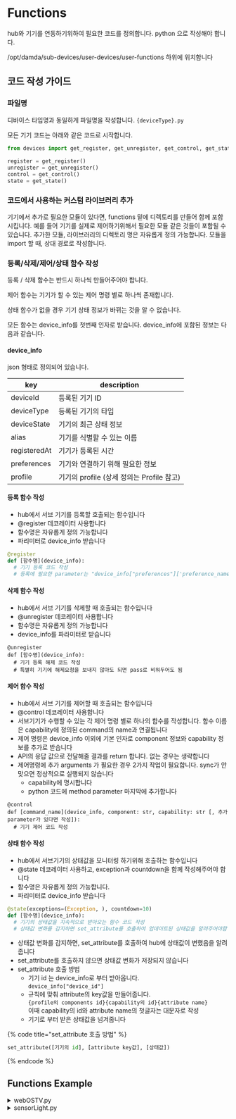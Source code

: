 # Functions

hub와 기기를 연동하기위하여 필요한 코드를 정의합니다. python 으로 작성해야 합니다.

/opt/damda/sub-devices/user-devices/user-functions 하위에 위치합니다

## 코드 작성 가이드 <a href="#id-webostv" id="id-webostv"></a>

### 파일명&#x20;

디바이스 타입명과 동일하게 파일명을 작성합니다. `{deviceType}.py`

모든 기기 코드는 아래와 같은 코드로 시작합니다.

```python
from devices import get_register, get_unregister, get_control, get_state, update_state
 
register = get_register()
unregister = get_unregister()
control = get_control()
state = get_state()
```

### 코드에서 사용하는 커스텀 라이브러리 추가

기기에서 추가로 필요한 모듈이 있다면, functions 밑에 디렉토리를 만들어 함께 포함시킵니다. 예를 들어 기기를 실제로 제어하기위해서 필요한 모듈 같은 것들이 포함될 수 있습니다. 추가한 모듈, 라이브러리의 디렉토리 명은 자유롭게 정의 가능합니다. 모듈을 import 할 때, 상대 경로로 작성합니다.

### 등록/삭제/제어/상태 함수 작성

등록 / 삭제 함수는 반드시 하나씩 만들어주어야 합니다.

제어 함수는 기기가 할 수 있는 제어 명령 별로 하나씩 존재합니다.

상태 함수가 없을 경우 기기 상태 정보가 바뀌는 것을 알 수 없습니다.

모든 함수는 device\_info를 첫번째 인자로 받습니다. device\_info에 포함된 정보는 다음과 같습니다.

#### device\_info

json 형태로 정의되어 있습니다.

| key          | description                     |
| ------------ | ------------------------------- |
| deviceId     | 등록된 기기 ID                       |
| deviceType   | 등록된 기기의 타입                      |
| deviceState  | 기기의 최근 상태 정보                    |
| alias        | 기기를 식별할 수 있는 이름                 |
| registeredAt | 기기가 등록된 시간                      |
| preferences  | 기기와 연결하기 위해 필요한 정보              |
| profile      | 기기의 profile (상세 정의는 Profile 참고) |

#### 등록 함수 작성

* hub에서 서브 기기를 등록할  호출되는 함수입니다&#x20;
* @register 데코레이터 사용합니다&#x20;
* 함수명은 자유롭게 정의 가능합니다
* 파리미터로 device\_info 받습니다

```python
@register
def [함수명](device_info):
  # 기기 등록 코드 작성
  # 등록에 필요한 parameter는 "device_info["preferences"]['preference_name' 에 정의한 값]"으로 받아옴py
```

#### 삭제 함수 작성

* hub에서 서브 기기를 삭제할 때 호출되는 함수입니다
* @unregister 데코레이터 사용합니다
* 함수명은 자유롭게 정의 가능합니다
* device\_info를 파라미터로 받습니다

```
@unregister
def [함수명](device_info):
  # 기기 등록 해제 코드 작성
  # 특별히 기기에 해제요청을 보내지 않아도 되면 pass로 비워두어도 됨
```

#### 제어 함수 작성

* hub에서 서브 기기를 제어할 때 호출되는 함수입니다
* @control 데코레이터 사용합니다
* 서브기기가 수행할 수 있는 각 제어 명령 별로 하나의 함수를 작성합니다. 함수 이름은 capability에 정의된 command의 name과 연결됩니다
* 제어 명령은 device\_info 이외에 기본 인자로 component 정보와 capability 정보를 추가로 받습니다
* API의 응답 값으로 전달해줄 결과를 return 합니다. 없는 경우는 생략합니다
* 제어명령에 추가 arguments 가 필요한 경우 2가지 작업이 필요합니다. sync가 안맞으면 정상적으로 실행되지 않습니다
  * capability에 명시합니다
  * python 코드에 method parameter 마지막에 추가합니다

```
@control
def [command_name](device_info, component: str, capability: str [, 추가 parameter가 있다면 작성]):
  # 기기 제어 코드 작성
```

#### 상태 함수 작성

* hub에서 서브기기의 상태값을 모니터링 하기위해 호출하는 함수입니다
* @state 데코레이터 사용하고, exception과 countdown을 함께 작성해주어야 합니다
* 함수명은 자유롭게 정의 가능합니다.
* 파리미터로 device\_info 받습니다

```python
@state(exceptions=(Exception, ), countdown=10)
def [함수명](device_info):
  # 기기의 상태값을 지속적으로 받아오는 함수 코드 작성
  # 상태값 변화를 감지하면 set_attribute를 호출하여 업데이트된 상태값을 알려주어야함
```

* 상태값 변화를 감지하면, set\_attribute를 호출하여 hub에 상태값이 변했음을 알려줍니다
* set\_attribute를 호출하지 않으면 상태값 변화가 저장되지 않습니다
* set\_attribute 호출 방법
  * 기기 id 는 device\_info로 부터 받아옵니다. \
    `device_info["device_id"]`
  * 규칙에 맞춰 attribute의 key값을 만들어줍니다.\
    &#x20;`{profile의 components id}{capability의 id}{attribute name}` \
    이때 capability의 id와 attribute name의 첫글자는 대문자로 작성
  * 기기로 부터 받은 상태값을 넘겨줍니다

{% code title="set_attribute 호출 방법" %}
```python
set_attribute([기기의 id], [attribute key값], [상태값])
```
{% endcode %}

## Functions Example

<details>

<summary>webOSTV.py</summary>

```python
# webOSTV와 연동되는 코드
# TV와 통신을 위해 PyWebOSTV 모듈을 import해서 사용하고 있습니다
from devices import get_register, get_unregister, get_control, get_state, set_attribute
from .pywebostv import PyWebOSTV


register = get_register()
unregister = get_unregister()
control = get_control()
state = get_state()


@register
def register_tv(device_info):
    ip = device_info["preferences"]["ip"]
    tv_controller = PyWebOSTV(ip).get_tv_controller()
    tv_controller.register_tv()


@unregister
def unregister_tv(device_info):
    pass


@control
def power_on(device_info, component: str, capability: str):
    ip = device_info["preferences"]["ip"]
    tv_controller = PyWebOSTV(ip).get_tv_controller()
    tv_controller.power_on()


@control
def power_off(device_info, component: str, capability: str):
    ip = device_info["preferences"]["ip"]
    tv_controller = PyWebOSTV(ip).get_tv_controller()
    tv_controller.register_tv()
    tv_controller.power_off()


@control
def set_volume(device_info, component: str, capability: str, volume: int):
    ip = device_info["preferences"]["ip"]
    tv_controller = PyWebOSTV(ip).get_tv_controller()
    tv_controller.register_tv()
    tv_controller.set_volume(volume)
    return {
        "volume": volume
    }


@control
def volume_up(device_info, component: str, capability: str):
    ip = device_info["preferences"]["ip"]
    tv_controller = PyWebOSTV(ip).get_tv_controller()
    tv_controller.register_tv()
    tv_controller.volume_up()
    return {}


@control
def volume_down(device_info, component: str, capability: str):
    ip = device_info["preferences"]["ip"]
    tv_controller = PyWebOSTV(ip).get_tv_controller()
    tv_controller.register_tv()
    tv_controller.volume_down()
    return {}


@control
def mute(device_info, component: str, capability: str, mute: bool):
    ip = device_info["preferences"]["ip"]
    tv_controller = PyWebOSTV(ip).get_tv_controller()
    tv_controller.register_tv()
    tv_controller.mute(mute)
    return {}


@control
def channel_up(device_info, component: str, capability: str):
    ip = device_info["preferences"]["ip"]
    tv_controller = PyWebOSTV(ip).get_tv_controller()
    tv_controller.register_tv()
    tv_controller.channel_up()
    return {}


@control
def channel_down(device_info, component: str, capability: str):
    ip = device_info["preferences"]["ip"]
    tv_controller = PyWebOSTV(ip).get_tv_controller()
    tv_controller.register_tv()
    tv_controller.channel_down()
    return {}


@control
def home(device_info, component: str, capability: str):
    ip = device_info["preferences"]["ip"]
    tv_remote_controller = PyWebOSTV(ip).get_tv_remote_controller()
    tv_remote_controller.home()
    return {}


@control
def back(device_info, component: str, capability: str):
    ip = device_info["preferences"]["ip"]
    tv_remote_controller = PyWebOSTV(ip).get_tv_remote_controller()
    tv_remote_controller.back()
    return {}


@control
def ok(device_info, component: str, capability: str):
    ip = device_info["preferences"]["ip"]
    tv_remote_controller = PyWebOSTV(ip).get_tv_remote_controller()
    tv_remote_controller.ok()
    return {}


@control
def left(device_info, component: str, capability: str):
    ip = device_info["preferences"]["ip"]
    tv_remote_controller = PyWebOSTV(ip).get_tv_remote_controller()
    tv_remote_controller.left()
    return {}


@control
def right(device_info, component: str, capability: str):
    ip = device_info["preferences"]["ip"]
    tv_remote_controller = PyWebOSTV(ip).get_tv_remote_controller()
    tv_remote_controller.right()
    return {}


@control
def up(device_info, component: str, capability: str):
    ip = device_info["preferences"]["ip"]
    tv_remote_controller = PyWebOSTV(ip).get_tv_remote_controller()
    tv_remote_controller.up()
    return {}


@control
def down(device_info, component: str, capability: str):
    ip = device_info["preferences"]["ip"]
    tv_remote_controller = PyWebOSTV(ip).get_tv_remote_controller()
    tv_remote_controller.down()
    return {}

@control
def capture(device_info, component: str, capability: str, upload_uri: str):
    ip = device_info["preferences"]["ip"]
    tv_controller = PyWebOSTV(ip).get_tv_controller()
    tv_controller.register_tv()
    tv_controller.capture(upload_uri)
    return {}

@state(exceptions=(Exception, ), countdown=10)
def subscribe_volume(device_info):
    ip = device_info["preferences"]["ip"]
    device_id = device_info["deviceId"]
    try:
        tv_controller = PyWebOSTV(ip).get_tv_controller()
        tv_controller.register_tv()

        def volume_callback(response):
            try:
                try:
                    volume = response["payload"]["volumeStatus"]["volume"]
                    muted = response["payload"]["volumeStatus"]["muteStatus"]
                except KeyError:
                    volume = response["payload"]["volume"]
                    muted = response["payload"]["muted"]
                set_attribute(device_id, "online", True)
                set_attribute(device_id, "mainWebOSTVVolume", volume)
                set_attribute(device_id, "mainWebOSTVMuted", muted)
            except:
                pass

        tv_controller.subscribe_volume(volume_callback)
    except Exception as e:
        set_attribute(device_id, "online", False)
        raise e


@state(exceptions=(Exception, ), countdown=10)
def subscribe_channel(device_info):
    ip = device_info["preferences"]["ip"]
    device_id = device_info["deviceId"]
    try:
        tv_controller = PyWebOSTV(ip).get_tv_controller()
        tv_controller.register_tv()

        def program_info_callback(response):
            try:
                program_name = response["payload"]["programName"]
                channel_name = response["payload"]["channelName"]
                channel_number = response["payload"]["channelNumber"]
                set_attribute(device_id, "online", True)
                set_attribute(device_id, "mainWebOSTVProgramName", program_name)
                set_attribute(device_id, "mainWebOSTVChannelName", channel_name)
                set_attribute(device_id, "mainWebOSTVChannelNumber", channel_number)
            except:
                pass

        tv_controller.subscribe_program_info(program_info_callback)
    except Exception as e:
        set_attribute(device_id, "online", False)
        raise e

```

</details>

<details>

<summary>sensorLight.py</summary>

```python
# 시뮬레이터 Light와 연동되는 코드
# 시뮬레이터와 통신을 위해 SimulatorAdapter 모듈을 import해서 사용하고 있습니다
from devices import get_register, get_unregister, get_control, get_state, set_attribute
from .sensorSimulator.sensorAdapter import SimulatorAdapter

register = get_register()
unregister = get_unregister()
control = get_control()
state = get_state()


@register
def register_light(device_info):
    device_info = SimulatorAdapter(device_info).start_register()
    return device_info


@state(exceptions=(Exception,), countdown=10)
def get_light_state(device_info):
    print(f"init: light sensor state {device_info}")

    def handle_sensor_data(device_id: str, status: dict):
        print(f"received: light sensor state :: {status}")
        turn_on = status["turnOn"]
        brightness = status["brightness"]
        set_attribute(device_id, 'mainSensorLightTurnOn', turn_on)
        set_attribute(device_id, 'mainSensorLightBrightness', brightness)
    SimulatorAdapter(device_info).start_monitoring(handle_sensor_data)


@unregister
def unregister_light(device_info):
    device_info = SimulatorAdapter(device_info).unregister()
    return device_info


@control
def up_brightness(device_info, component: str, capability: str):
    SimulatorAdapter(device_info).control(
        {"command": "up", "param": {"target": "brightness"}})


@control
def down_brightness(device_info, component: str, capability: str):
    SimulatorAdapter(device_info).control(
        {"command": "down", "param": {"target": "brightness"}})


@control
def set_brightness(device_info, component: str, capability: str, value: int):
    SimulatorAdapter(device_info).control(
        {"command": "set", "param": {"target": "brightness", "value": value}})


@control
def on(device_info, component: str, capability: str):
    SimulatorAdapter(device_info).control(
        {"command": "on", "param": {}})


@control
def off(device_info, component: str, capability: str):
    SimulatorAdapter(device_info).control(
        {"command": "off", "param": {}})


@control
def toggle(device_info, component: str, capability: str):
    SimulatorAdapter(device_info).control(
        {"command": "toggle", "param": {}})

```

</details>
